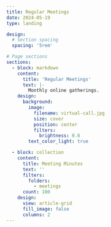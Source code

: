 ```yaml
---
title: Regular Meetings
date: 2024-05-19
type: landing

design:
  # Section spacing
  spacing: '5rem'

# Page sections
sections:
  - block: markdown
    content:
      title: 'Regular Meetings'
      text: |-
        Monthly online gatherings.
    design:
      background:
        image:
          filename: virtual-call.jpg
          size: cover
          position: center
          filters:
            brightness: 0.6
        text_color_light: true

  - block: collection
    content:
      title: Meeting Minutes
      text: ''
      filters:
        folders:
          - meetings
      count: 100
    design:
      view: article-grid
      fill_image: false
      columns: 2
---
```

